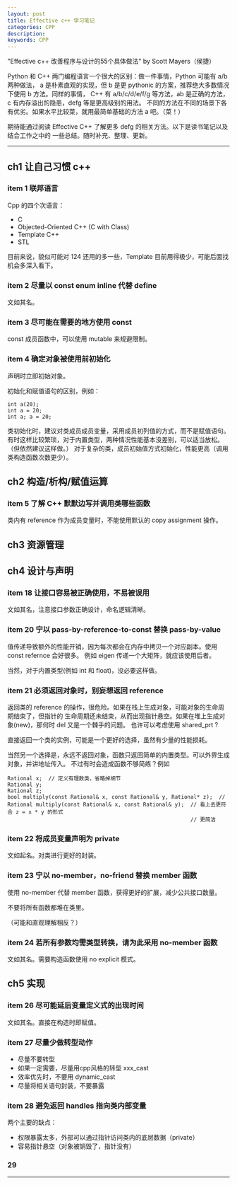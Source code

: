```yaml
---
layout: post
title: Effective c++ 学习笔记
categories: CPP
description: 
keywords: CPP
---
```


"Effective c++ 改善程序与设计的55个具体做法" by Scott Mayers（侯捷）

Python 和 C++ 两门编程语言一个很大的区别：做一件事情，Python 可能有 a/b 两种做法，
a 是朴素直观的实现，但 b 是更 pythonic 的方案，推荐绝大多数情况下使用 b 方法。同样的事情，
 C++ 有 a/b/c/d/e/f/g 等方法，ab 是正确的方法，c 有内存溢出的隐患，defg 等是更高级别的用法。
不同的方法在不同的场景下各有优劣。如果水平比较菜，就用最简单基础的方法 a 吧。（菜！）

期待能通过阅读 Effective C++ 了解更多 defg 的相关方法。以下是读书笔记以及结合工作之中的
一些总结。随时补充、整理、更新。
 
---
## ch1 让自己习惯 c++
### item 1 联邦语言

Cpp 的四个次语言：
- C
- Objected-Oriented C++ (C with Class)
- Template C++
- STL

目前来说，貌似可能对 124 还用的多一些，Template 目前用得极少，可能后面找机会多深入看下。

### item 2 尽量以 const enum inline 代替 define

文如其名。

### item 3 尽可能在需要的地方使用 const 

const 成员函数中，可以使用 mutable 来规避限制。

### item 4 确定对象被使用前初始化

声明时立即初始对象。

初始化和赋值语句的区别，例如：

```text
int a(20);
int a = 20;
int a; a = 20;
```

类初始化时，建议对类成员成员变量，采用成员初列值的方式，而不是赋值语句。
有时这样比较繁琐，对于内置类型，两种情况性能基本没差别，可以适当放松。（但依然建议这样做。）
对于复杂的类，成员初始值方式初始化，性能更高（调用类构造函数次数更少）。

## ch2 构造/析构/赋值运算

### item 5 了解 C++ 默默边写并调用类哪些函数

类内有 reference 作为成员变量时，不能使用默认的 copy assignment 操作。

## ch3 资源管理

## ch4 设计与声明

### item 18 让接口容易被正确使用，不易被误用

文如其名，注意接口参数正确设计，命名逻辑清晰。


### item 20 宁以 pass-by-reference-to-const 替换 pass-by-value

值️传递导致额外的性能开销，因为每次都会在内存中拷贝一个对应副本。使用 const refernce 会好很多。
例如 eigen 传递一个大矩阵，就应该使用后者。

当然，对于内置类型(例如 int 和 float)，没必要这样做。 

### item 21 必须返回对象时，别妄想返回 reference

返回类的 reference 的操作，很危险。如果在栈上生成对象，可能对象的生命周期结束了，但指针的
生命周期还未结束，从而出现指针悬空。如果在堆上生成对象(new)，那何时 del 又是一个棘手的问题。
也许可以考虑使用 shared_prt ?

直接返回一个类的实例，可能是一个更好的选择，虽然有少量的性能损耗。

当然另一个选择是，永远不返回对象，函数只返回简单的内置类型。可以外界生成对象，并讲地址传入。
不过有时会造成函数不够简练？例如

```text
Rational x;  // 定义有理数类，省略掉细节
Rational y;
Rational z;
bool multiply(const Rational& x, const Rational& y, Rational* z);  //  
Rational multiply(const Rational& x, const Rational& y);  // 看上去更符合 z = x * y 的形式
                                                          // 更简洁
```



### item 22 将成员变量声明为 private

文如起名。对类进行更好的封装。


### item 23 宁以 no-member，no-friend 替换 member 函数

使用 no-member 代替 member 函数，获得更好的扩展，减少公共接口数量。

不要将所有函数都堆在类里。

（可能和直观理解相反？）

### item 24 若所有参数均需类型转换，请为此采用 no-member 函数 

文如其名。需要构造函数使用 no explicit 模式。

## ch5 实现

### item 26 尽可能延后变量定义式的出现时间

文如其名。直接在构造时即赋值。

### item 27 尽量少做转型动作

- 尽量不要转型
- 如果一定需要，尽量用cpp风格的转型 xxx_cast
- 效率优先时，不要用 dynamic_cast
- 尽量将相关语句封装，不要暴露

### item 28 避免返回 handles 指向类内部变量

两个主要的缺点：

- 权限暴露太多，外部可以通过指针访问类内的底层数据（private）
- 容易指针悬空（对象被销毁了，指针没有）

### 29





---




